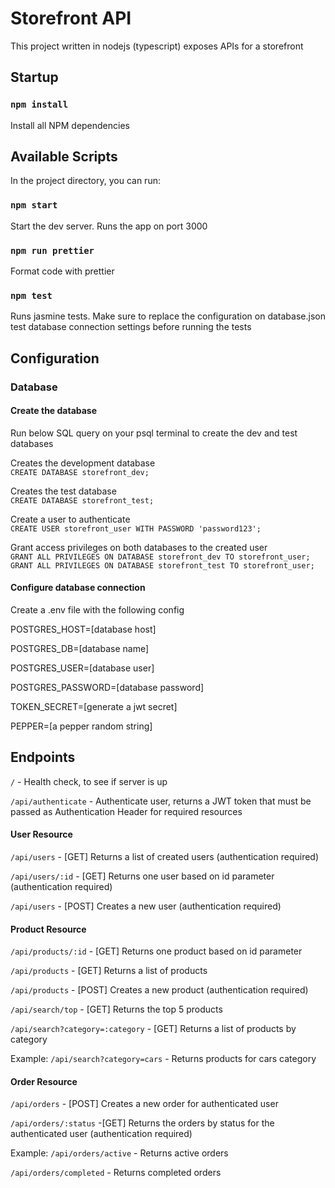 # Storefront API

This project written in nodejs (typescript) exposes APIs for a storefront

## Startup

### `npm install`

Install all NPM dependencies

## Available Scripts

In the project directory, you can run:

### `npm start`

Start the dev server. Runs the app on port 3000


### `npm run prettier`

Format code with prettier

### `npm test`

Runs jasmine tests.
Make sure to replace the configuration on database.json test database connection settings before running the tests


## Configuration

### Database
#### Create the database
Run below SQL query on your psql terminal to create the dev and test databases

Creates the development database  
`CREATE DATABASE storefront_dev;`

Creates the test database  
`CREATE DATABASE storefront_test;`

Create a user to authenticate  
`CREATE USER storefront_user WITH PASSWORD 'password123';`

Grant access privileges on both databases to the created user  
`GRANT ALL PRIVILEGES ON DATABASE storefront_dev TO storefront_user;`  
`GRANT ALL PRIVILEGES ON DATABASE storefront_test TO storefront_user;`

#### Configure database connection
Create a .env file with the following config

POSTGRES_HOST=[database host]

POSTGRES_DB=[database name]

POSTGRES_USER=[database user]

POSTGRES_PASSWORD=[database password]

TOKEN_SECRET=[generate a jwt secret]

PEPPER=[a pepper random string]



## Endpoints

`/` - Health check, to see if server is up

`/api/authenticate` - Authenticate user, returns a JWT token that must be passed as Authentication Header for required resources

#### User Resource

`/api/users` - [GET] Returns a list of created users (authentication required)

`/api/users/:id` - [GET] Returns one user based on id parameter (authentication required)

`/api/users` - [POST] Creates a new user (authentication required)

#### Product Resource

`/api/products/:id` - [GET] Returns one product based on id parameter

`/api/products` - [GET] Returns a list of products

`/api/products` - [POST] Creates a new product (authentication required)

`/api/search/top` - [GET] Returns the top 5 products

`/api/search?category=:category` - [GET] Returns a list of products by category

Example:
`/api/search?category=cars` - Returns products for cars category

#### Order Resource

`/api/orders` - [POST] Creates a new order for authenticated user

`/api/orders/:status` -[GET] Returns the orders by status for the authenticated user (authentication required)

Example: 
`/api/orders/active` - Returns active orders

`/api/orders/completed` - Returns completed orders
